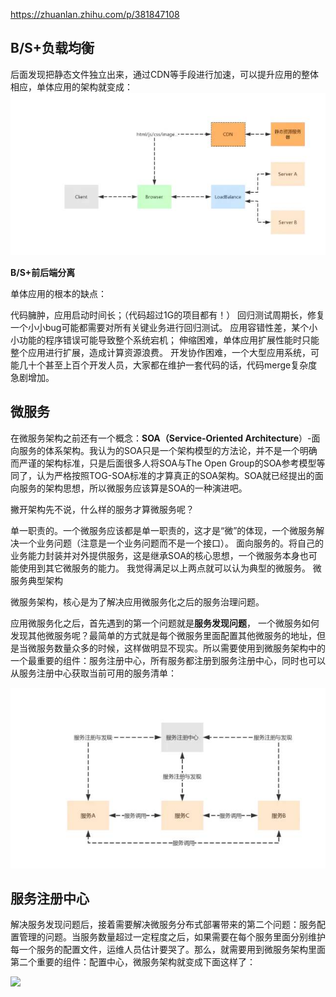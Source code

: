 
https://zhuanlan.zhihu.com/p/381847108

## **B/S+负载均衡**

后面发现把静态文件独立出来，通过CDN等手段进行加速，可以提升应用的整体相应，单体应用的架构就变成：
![](v2-33831b2bcecf06e88f347198ad388762_720w.jpg)

**B/S+前后端分离**

单体应用的根本的缺点：

代码臃肿，应用启动时间长；（代码超过1G的项目都有！）
回归测试周期长，修复一个小小bug可能都需要对所有关键业务进行回归测试。
应用容错性差，某个小小功能的程序错误可能导致整个系统宕机；
伸缩困难，单体应用扩展性能时只能整个应用进行扩展，造成计算资源浪费。
开发协作困难，一个大型应用系统，可能几十个甚至上百个开发人员，大家都在维护一套代码的话，代码merge复杂度急剧增加。

## **微服务**

在微服务架构之前还有一个概念：**SOA（Service-Oriented Architecture**）-面向服务的体系架构。我认为的SOA只是一个架构模型的方法论，并不是一个明确而严谨的架构标准，只是后面很多人将SOA与The Open Group的SOA参考模型等同了，认为严格按照TOG-SOA标准的才算真正的SOA架构。SOA就已经提出的面向服务的架构思想，所以微服务应该算是SOA的一种演进吧。

撇开架构先不说，什么样的服务才算微服务呢？

单一职责的。一个微服务应该都是单一职责的，这才是“微”的体现，一个微服务解决一个业务问题（注意是一个业务问题而不是一个接口）。
面向服务的。将自己的业务能力封装并对外提供服务，这是继承SOA的核心思想，一个微服务本身也可能使用到其它微服务的能力。 我觉得满足以上两点就可以认为典型的微服务。
微服务典型架构

微服务架构，核心是为了解决应用微服务化之后的服务治理问题。

应用微服务化之后，首先遇到的第一个问题就是**服务发现问题**，
一个微服务如何发现其他微服务呢？最简单的方式就是每个微服务里面配置其他微服务的地址，但是当微服务数量众多的时候，这样做明显不现实。所以需要使用到微服务架构中的一个最重要的组件：服务注册中心，所有服务都注册到服务注册中心，同时也可以从服务注册中心获取当前可用的服务清单：

![](v2-11b3e6c534e18ca9fc4013359aa40115_720w.jpg)


## **服务注册中心**

解决服务发现问题后，接着需要解决微服务分布式部署带来的第二个问题：服务配置管理的问题。当服务数量超过一定程度之后，如果需要在每个服务里面分别维护每一个服务的配置文件，运维人员估计要哭了。那么，就需要用到微服务架构里面第二个重要的组件：配置中心，微服务架构就变成下面这样了：


![](https://pic1.zhimg.com/v2-8da3e725c3b86e5d143cbac7a0a09820_b.jpg)
